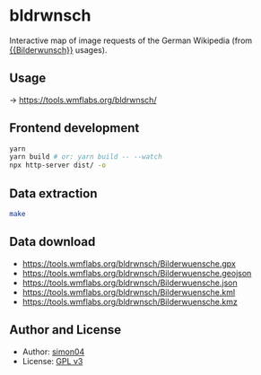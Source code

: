 # bldrwnsch

Interactive map of image requests of the German Wikipedia (from [{{Bilderwunsch}}](https://de.wikipedia.org/wiki/Vorlage:Bilderwunsch) usages).

## Usage

→ https://tools.wmflabs.org/bldrwnsch/

## Frontend development

```sh
yarn
yarn build # or: yarn build -- --watch
npx http-server dist/ -o
```

## Data extraction

```sh
make
```

## Data download

- https://tools.wmflabs.org/bldrwnsch/Bilderwuensche.gpx
- https://tools.wmflabs.org/bldrwnsch/Bilderwuensche.geojson
- https://tools.wmflabs.org/bldrwnsch/Bilderwuensche.json
- https://tools.wmflabs.org/bldrwnsch/Bilderwuensche.kml
- https://tools.wmflabs.org/bldrwnsch/Bilderwuensche.kmz

## Author and License

- Author: [simon04](https://github.com/simon04)
- License: [GPL v3](https://github.com/simon04/bldrwnsch/blob/gh-pages/LICENSE)

